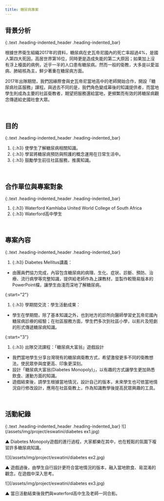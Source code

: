 ```yaml
---
title: 糖尿病專案
---
```

## 背景分析
{:.text .heading-indented_header .heading-indented_bar}
<p>根據世界衛生組織2017年的資料，糖尿病在史瓦帝尼國內的死亡率超過4%，是國人第四大死因，高居世界第16位，同時更是造成失能的第二大原因；如果加上沒有浮上檯面的病例，近乎一半的人口患有糖尿病。然而一般的衛教，大多是以愛滋病、肺結核為主，鮮少著重在糖尿病方面。</p>
<p>2017年出隊期間，我們因緣際會與史瓦帝尼當地高中的老師開始合作，開設「糖尿病社區服務」課程。與過去不同的是，我們角色變成幕後的知識提供者，而當地學生則成為主要的社區衛教者，期望把服務還給當地，更頻繁而有效的將糖尿病觀念傳遞給史國社會大眾。</p>


&nbsp;



## 目的
{:.text .heading-indented_header .heading-indented_bar}
1. {:.h3} 使學生了解糖尿病相關知識。
1. {:.h3} 學習將糖尿病預防與照護的概念運用在日常生活中。
1. {:.h3} 鼓勵學生前往社區服務，推廣知識。

&nbsp;



## 合作單位與專案對象
{:.text .heading-indented_header .heading-indented_bar}
1. {:.h3} Waterford Kamhlaba United World College of South Africa
1. {:.h3} Waterford高中學生

&nbsp;



## 專案內容
{:.text .heading-indented_header .heading-indented_bar}
1. {:.h3} Diabetes Mellitus講義：

- 由團員們協力完成，內容包含糖尿病的病理、生化、症狀、診斷、預防、治療、流行病學等完整知識，提供給老師作為上課教材，並製作較簡易版本的PowerPoint檔，讓學生由淺而深地了解糖尿病。


{:start="2"}
1. {:.h3} 學期間交流：學生活動成果：

- 學生在學期間，除了基本知識之外，也到地方的診所向醫師學習史瓦帝尼國內糖尿病診療的經驗；在社區服務方面，學生們多次到社區小學，以影片及短劇的形式傳遞糖尿病知識。

{:start="3"}
1. {:.h3} 出隊交流課程：「糖尿病大富翁」遊戲設計

- 我們當地學生分享台灣現有的糖尿病衛教方式，希望激發更多不同的衛教想法，使民眾參與度更高、印象更深刻。
- 設計「糖尿病大富翁(Diabetes Monopoly)」，以有趣的方式讓學生更加熟悉飲食、運動方面的知識。
- 遊戲結束後，請學生根據當地情況，設計自己的版本，未來學生也可依當地情況自行修改設計，應用在社區衛教上，作為知識教學後提高民眾興趣的工具。

&nbsp;


## 活動紀錄
{:.text .heading-indented_header .heading-indented_bar}
![](/assets/img/project/eswatini/diabetes ex1.jpg)
<p>▲	Diabetes Monopoly遊戲的進行過程，大家都樂在其中，也在輕鬆的氛圍下複習許多糖尿病知識。</p>
![](/assets/img/project/eswatini/diabetes ex2.jpg)
<p>▲	遊戲過後，由學生自行設計更符合當地情況的版本，融入當地飲食、易混淆的觀念，在遊戲中深入思考。</p>
![](/assets/img/project/eswatini/diabetes ex3.jpg)
<p>▲	當日活動結束後我們與waterford高中生及老師一同合影。</p>
